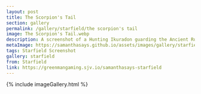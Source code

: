 ```yaml
---
layout: post
title: The Scorpion's Tail
section: gallery
permalink: /gallery/starfield/the scorpion's tail
image: The Scorpion's Tail.webp
description: A screenshot of a Hunting Ikuradon guarding the Ancient Ruins on Hyla II from Starfield, taken by Samantha Says.
metaImage: https://samanthasays.github.io/assets/images/gallery/starfield/The Scorpion's Tail.webp
tags: Starfield Screenshot
gallery: starfield
from: Starfield
link: https://greenmangaming.sjv.io/samanthasays-starfield
---
```

{% include imageGallery.html %}